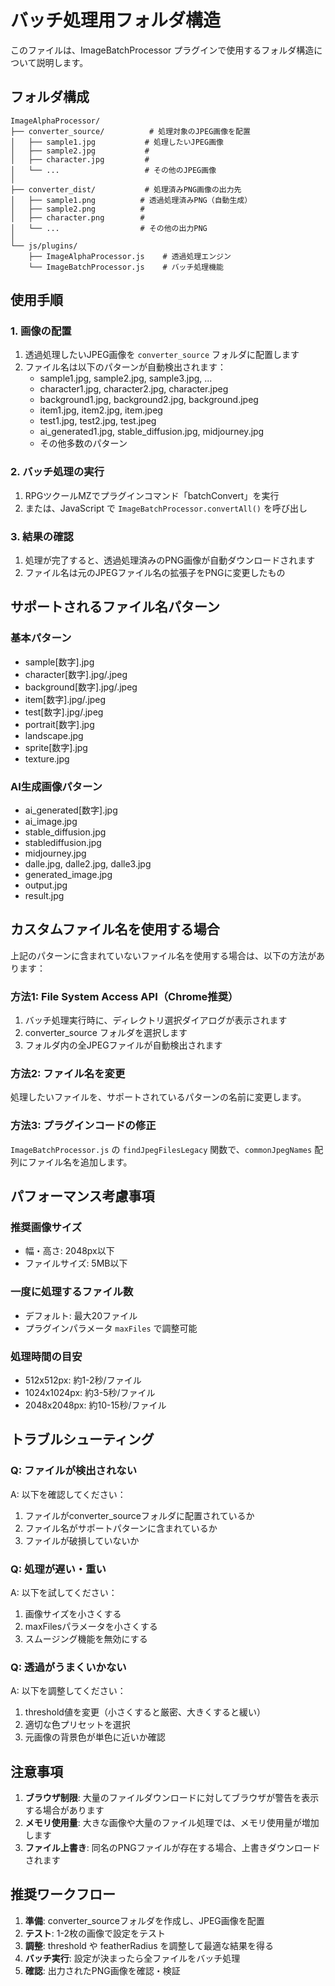 # バッチ処理用フォルダ構造

このファイルは、ImageBatchProcessor プラグインで使用するフォルダ構造について説明します。

## フォルダ構成

```
ImageAlphaProcessor/
├── converter_source/          # 処理対象のJPEG画像を配置
│   ├── sample1.jpg           # 処理したいJPEG画像
│   ├── sample2.jpg           # 
│   ├── character.jpg         # 
│   └── ...                   # その他のJPEG画像
│
├── converter_dist/           # 処理済みPNG画像の出力先
│   ├── sample1.png          # 透過処理済みPNG（自動生成）
│   ├── sample2.png          # 
│   ├── character.png        # 
│   └── ...                  # その他の出力PNG
│
└── js/plugins/
    ├── ImageAlphaProcessor.js    # 透過処理エンジン
    └── ImageBatchProcessor.js    # バッチ処理機能
```

## 使用手順

### 1. 画像の配置
1. 透過処理したいJPEG画像を `converter_source` フォルダに配置します
2. ファイル名は以下のパターンが自動検出されます：
   - sample1.jpg, sample2.jpg, sample3.jpg, ...
   - character1.jpg, character2.jpg, character.jpeg
   - background1.jpg, background2.jpg, background.jpeg
   - item1.jpg, item2.jpg, item.jpeg
   - test1.jpg, test2.jpg, test.jpeg
   - ai_generated1.jpg, stable_diffusion.jpg, midjourney.jpg
   - その他多数のパターン

### 2. バッチ処理の実行
1. RPGツクールMZでプラグインコマンド「batchConvert」を実行
2. または、JavaScript で `ImageBatchProcessor.convertAll()` を呼び出し

### 3. 結果の確認
1. 処理が完了すると、透過処理済みのPNG画像が自動ダウンロードされます
2. ファイル名は元のJPEGファイル名の拡張子をPNGに変更したもの

## サポートされるファイル名パターン

### 基本パターン
- sample[数字].jpg
- character[数字].jpg/.jpeg
- background[数字].jpg/.jpeg
- item[数字].jpg/.jpeg
- test[数字].jpg/.jpeg
- portrait[数字].jpg
- landscape.jpg
- sprite[数字].jpg
- texture.jpg

### AI生成画像パターン
- ai_generated[数字].jpg
- ai_image.jpg
- stable_diffusion.jpg
- stablediffusion.jpg
- midjourney.jpg
- dalle.jpg, dalle2.jpg, dalle3.jpg
- generated_image.jpg
- output.jpg
- result.jpg

## カスタムファイル名を使用する場合

上記のパターンに含まれていないファイル名を使用する場合は、以下の方法があります：

### 方法1: File System Access API（Chrome推奨）
1. バッチ処理実行時に、ディレクトリ選択ダイアログが表示されます
2. converter_source フォルダを選択します
3. フォルダ内の全JPEGファイルが自動検出されます

### 方法2: ファイル名を変更
処理したいファイルを、サポートされているパターンの名前に変更します。

### 方法3: プラグインコードの修正
`ImageBatchProcessor.js` の `findJpegFilesLegacy` 関数で、`commonJpegNames` 配列にファイル名を追加します。

## パフォーマンス考慮事項

### 推奨画像サイズ
- 幅・高さ: 2048px以下
- ファイルサイズ: 5MB以下

### 一度に処理するファイル数
- デフォルト: 最大20ファイル
- プラグインパラメータ `maxFiles` で調整可能

### 処理時間の目安
- 512x512px: 約1-2秒/ファイル
- 1024x1024px: 約3-5秒/ファイル
- 2048x2048px: 約10-15秒/ファイル

## トラブルシューティング

### Q: ファイルが検出されない
A: 以下を確認してください：
1. ファイルがconverter_sourceフォルダに配置されているか
2. ファイル名がサポートパターンに含まれているか
3. ファイルが破損していないか

### Q: 処理が遅い・重い
A: 以下を試してください：
1. 画像サイズを小さくする
2. maxFilesパラメータを小さくする
3. スムージング機能を無効にする

### Q: 透過がうまくいかない
A: 以下を調整してください：
1. threshold値を変更（小さくすると厳密、大きくすると緩い）
2. 適切な色プリセットを選択
3. 元画像の背景色が単色に近いか確認

## 注意事項

1. **ブラウザ制限**: 大量のファイルダウンロードに対してブラウザが警告を表示する場合があります
2. **メモリ使用量**: 大きな画像や大量のファイル処理では、メモリ使用量が増加します
3. **ファイル上書き**: 同名のPNGファイルが存在する場合、上書きダウンロードされます

## 推奨ワークフロー

1. **準備**: converter_sourceフォルダを作成し、JPEG画像を配置
2. **テスト**: 1-2枚の画像で設定をテスト
3. **調整**: threshold や featherRadius を調整して最適な結果を得る
4. **バッチ実行**: 設定が決まったら全ファイルをバッチ処理
5. **確認**: 出力されたPNG画像を確認・検証
